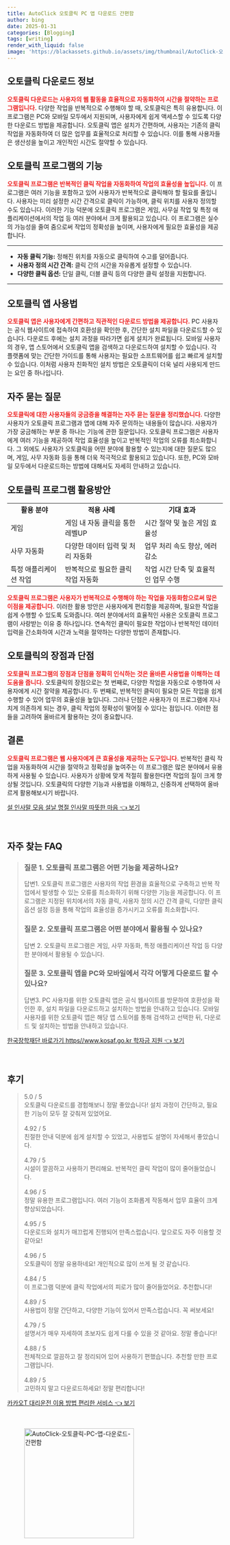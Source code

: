 ```yaml
---
title: AutoClick 오토클릭 PC 앱 다운로드 간편함
author: bing
date: 2025-01-31
categories: [Blogging]
tags: [writing]
render_with_liquid: false
image: 'https://blackassets.github.io/assets/img/thumbnail/AutoClick-오토클릭-PC-앱-다운로드-간편함.webp'
---
```



<h2 id='오토클릭 다운로드 정보'>오토클릭 다운로드 정보</h2>

<p><b><span style="color: #ee2323;">오토클릭 다운로드는 사용자의 웹 활동을 효율적으로 자동화하여 시간을 절약하는 프로그램입니다.</span></b> 다양한 작업을 반복적으로 수행해야 할 때, 오토클릭은 특히 유용합니다. 이 프로그램은 PC와 모바일 모두에서 지원되며, 사용자에게 쉽게 액세스할 수 있도록 다양한 다운로드 방법을 제공합니다. 오토클릭 앱은 설치가 간편하며, 사용자는 기존의 클릭 작업을 자동화하여 더 많은 업무를 효율적으로 처리할 수 있습니다. 이를 통해 사용자들은 생산성을 높이고 개인적인 시간도 절약할 수 있습니다.</p>

<h2 id='오토클릭 프로그램의 기능'>오토클릭 프로그램의 기능</h2>

<p><b><span style="color: #ee2323;">오토클릭 프로그램은 반복적인 클릭 작업을 자동화하여 작업의 효율성을 높입니다.</span></b> 이 프로그램은 여러 기능을 포함하고 있어 사용자가 반복적으로 클릭해야 할 필요를 줄입니다. 사용자는 미리 설정한 시간 간격으로 클릭이 가능하며, 클릭 위치를 사용자 정의할 수도 있습니다. 이러한 기능 덕분에 오토클릭 프로그램은 게임, 사무실 작업 및 특정 애플리케이션에서의 작업 등 여러 분야에서 크게 활용되고 있습니다. 이 프로그램은 실수의 가능성을 줄여 줌으로써 작업의 정확성을 높이며, 사용자에게 필요한 효율성을 제공합니다.</p>

<hr />

<ul>
    <li><b>자동 클릭 기능:</b> 정해진 위치를 자동으로 클릭하여 수고를 덜어줍니다.</li>
    <li><b>사용자 정의 시간 간격:</b> 클릭 간의 시간을 자유롭게 설정할 수 있습니다.</li>
    <li><b>다양한 클릭 옵션:</b> 단일 클릭, 더블 클릭 등의 다양한 클릭 설정을 지원합니다.</li>
</ul>

<hr />

<h2 id='오토클릭 앱 사용법'>오토클릭 앱 사용법</h2>

<p><b><span style="color: #ee2323;">오토클릭 앱은 사용자에게 간편하고 직관적인 다운로드 방법을 제공합니다.</span></b> PC 사용자는 공식 웹사이트에 접속하여 호환성을 확인한 후, 간단한 설치 파일을 다운로드할 수 있습니다. 다운로드 후에는 설치 과정을 따라가면 쉽게 설치가 완료됩니다. 모바일 사용자의 경우, 앱 스토어에서 오토클릭 앱을 검색하고 다운로드하여 설치할 수 있습니다. 각 플랫폼에 맞는 간단한 가이드를 통해 사용자는 필요한 소프트웨어를 쉽고 빠르게 설치할 수 있습니다. 이처럼 사용자 친화적인 설치 방법은 오토클릭이 더욱 널리 사용되게 만드는 요인 중 하나입니다.</p>

<h2 id='자주 묻는 질문'>자주 묻는 질문</h2>

<p><b><span style="color: #ee2323;">오토클릭에 대한 사용자들의 궁금증을 해결하는 자주 묻는 질문을 정리했습니다.</span></b> 다양한 사용자가 오토클릭 프로그램과 앱에 대해 자주 문의하는 내용들이 많습니다. 사용자가 가장 궁금해하는 부분 중 하나는 기능에 관한 질문입니다. 오토클릭 프로그램은 사용자에게 여러 기능을 제공하여 작업 효율성을 높이고 반복적인 작업의 오류를 최소화합니다. 그 외에도 사용자가 오토클릭을 어떤 분야에 활용할 수 있는지에 대한 질문도 많으며, 게임, 사무 자동화 등을 통해 더욱 적극적으로 활용되고 있습니다. 또한, PC와 모바일 모두에서 다운로드하는 방법에 대해서도 자세히 안내하고 있습니다.</p>

<h2 id='오토클릭 프로그램 활용방안'>오토클릭 프로그램 활용방안</h2>

<table>
    <tr>
        <td style="text-align: center; height: 17px;"><b>활용 분야</b></td>
        <td style="text-align: center; height: 17px;"><b>적용 사례</b></td>
        <td style="text-align: center; height: 17px;"><b>기대 효과</b></td>
    </tr>
    <tr>
        <td>게임</td>
        <td>게임 내 자동 클릭을 통한 레벨UP</td>
        <td>시간 절약 및 높은 게임 효율성</td>
    </tr>
    <tr>
        <td>사무 자동화</td>
        <td>다양한 데이터 입력 및 처리 자동화</td>
        <td>업무 처리 속도 향상, 에러 감소</td>
    </tr>
    <tr>
        <td>특정 애플리케이션 작업</td>
        <td>반복적으로 필요한 클릭 작업 자동화</td>
        <td>작업 시간 단축 및 효율적인 업무 수행</td>
    </tr>
</table>

<p><b><span style="color: #ee2323;">오토클릭 프로그램은 사용자가 반복적으로 수행해야 하는 작업을 자동화함으로써 많은 이점을 제공합니다.</span></b> 이러한 활용 방안은 사용자에게 편리함을 제공하며, 필요한 작업을 쉽게 수행할 수 있도록 도와줍니다. 여러 분야에서의 효율적인 사용은 오토클릭 프로그램이 사랑받는 이유 중 하나입니다. 연속적인 클릭이 필요한 작업이나 반복적인 데이터 입력을 간소화하여 시간과 노력을 절약하는 다양한 방법이 존재합니다.</p>

<h2 id='오토클릭의 장점과 단점'>오토클릭의 장점과 단점</h2>

<p><b><span style="color: #ee2323;">오토클릭 프로그램의 장점과 단점을 정확히 인식하는 것은 올바른 사용법을 이해하는 데 도움을 줍니다.</span></b> 오토클릭의 장점으로는 첫 번째로, 다양한 작업을 자동으로 수행하여 사용자에게 시간 절약을 제공합니다. 두 번째로, 반복적인 클릭이 필요한 모든 작업을 쉽게 수행할 수 있어 업무의 효율성을 높입니다. 그러나 단점은 사용자가 이 프로그램에 지나치게 의존하게 되는 경우, 클릭 작업의 정확성이 떨어질 수 있다는 점입니다. 이러한 점들을 고려하여 올바르게 활용하는 것이 중요합니다.</p>

<h2 id='결론'>결론</h2>

<p><b><span style="color: #ee2323;">오토클릭 프로그램은 웹 사용자에게 큰 효율성을 제공하는 도구입니다.</span></b> 반복적인 클릭 작업을 자동화하여 시간을 절약하고 정확성을 높여주는 이 프로그램은 많은 분야에서 유용하게 사용될 수 있습니다. 사용자가 상황에 맞게 적절히 활용한다면 작업의 질이 크게 향상될 것입니다. 오토클릭의 다양한 기능과 사용법을 이해하고, 신중하게 선택하여 올바르게 활용해보시기 바랍니다.</p>


<p><a class="click-button" title="설 인사말 모음 설날 명절 인사말 따뜻한 마음" href="https://blackassets.github.io/posts/%EC%84%A4-%EC%9D%B8%EC%82%AC%EB%A7%90-%EB%AA%A8%EC%9D%8C-%EC%84%A4%EB%82%A0-%EB%AA%85%EC%A0%88-%EC%9D%B8%EC%82%AC%EB%A7%90-%EB%94%B0%EB%9C%BB%ED%95%9C-%EB%A7%88%EC%9D%8C/" rel="dofollow">설 인사말 모음 설날 명절 인사말 따뜻한 마음 👈 보기</a></p><br>
<h2 id='자주_찾는_FAQ'>자주 찾는 FAQ</h2>
<div itemscope="" itemtype="https://schema.org/FAQPage"> 
<blockquote> 
<div itemscope="" itemprop="mainEntity" itemtype="https://schema.org/Question"> 
<h3 itemprop="name">질문 1. 오토클릭 프로그램은 어떤 기능을 제공하나요?</h3> 
<div itemscope="" itemprop="acceptedAnswer" itemtype="https://schema.org/Answer"> 
<span itemprop="text"> 
<p>답변1. 오토클릭 프로그램은 사용자의 작업 환경을 효율적으로 구축하고 반복 작업에서 발생할 수 있는 오류를 최소화하기 위해 다양한 기능을 제공합니다. 이 프로그램은 지정된 위치에서의 자동 클릭, 사용자 정의 시간 간격 클릭, 다양한 클릭 옵션 설정 등을 통해 작업의 효율성을 증가시키고 오류를 최소화합니다.</p> 
</span> 
</div> 
</div> 

<div itemscope="" itemprop="mainEntity" itemtype="https://schema.org/Question"> 
<h3 itemprop="name">질문 2. 오토클릭 프로그램은 어떤 분야에서 활용될 수 있나요?</h3> 
<div itemscope="" itemprop="acceptedAnswer" itemtype="https://schema.org/Answer"> 
<span itemprop="text"> 
<p>답변 2. 오토클릭 프로그램은 게임, 사무 자동화, 특정 애플리케이션 작업 등 다양한 분야에서 활용될 수 있습니다.</p> 
</span> 
</div> 
</div> 

<div itemscope="" itemprop="mainEntity" itemtype="https://schema.org/Question"> 
<h3 itemprop="name">질문 3. 오토클릭 앱을 PC와 모바일에서 각각 어떻게 다운로드 할 수 있나요?</h3> 
<div itemscope="" itemprop="acceptedAnswer" itemtype="https://schema.org/Answer"> 
<span itemprop="text"> 
<p>답변3. PC 사용자를 위한 오토클릭 앱은 공식 웹사이트를 방문하여 호환성을 확인한 후, 설치 파일을 다운로드하고 설치하는 방법을 안내하고 있습니다. 모바일 사용자를 위한 오토클릭 앱은 해당 앱 스토어를 통해 검색하고 선택한 뒤, 다운로드 및 설치하는 방법을 안내하고 있습니다.</p> 
</span> 
</div> 
</div> 
</blockquote> 
</div>
<p><a class="click-button" title="한국장학재단 바로가기 https//www.kosaf.go.kr 학자금 지원" href="https://blackassets.github.io/posts/%ED%95%9C%EA%B5%AD%EC%9E%A5%ED%95%99%EC%9E%AC%EB%8B%A8-%EB%B0%94%EB%A1%9C%EA%B0%80%EA%B8%B0-httpswww.kosaf.go.kr-%ED%95%99%EC%9E%90%EA%B8%88-%EC%A7%80%EC%9B%90/" rel="dofollow">한국장학재단 바로가기 https//www.kosaf.go.kr 학자금 지원 👈 보기</a></p><br>
<h2 id='후기'>후기</h2>
<div itemscope itemtype="https://schema.org/Product">
  <blockquote>
  <div itemprop="review" itemscope itemtype="https://schema.org/Review">
      <div itemprop="reviewRating" itemscope itemtype="https://schema.org/Rating"> <span itemprop="ratingValue">5.0</span> / <span itemprop="bestRating">5</span> </div>
      <span itemprop="reviewBody">오토클릭 다운로드를 경험해보니 정말 좋았습니다! 설치 과정이 간단하고, 필요한 기능이 모두 잘 갖춰져 있었어요.</span>
  </div>
  <br>
  <div itemprop="review" itemscope itemtype="https://schema.org/Review">
      <div itemprop="reviewRating" itemscope itemtype="https://schema.org/Rating"> <span itemprop="ratingValue">4.92</span> / <span itemprop="bestRating">5</span> </div>
      <span itemprop="reviewBody">친절한 안내 덕분에 쉽게 설치할 수 있었고, 사용법도 설명이 자세해서 좋았습니다.</span>
  </div>
  <br>
  <div itemprop="review" itemscope itemtype="https://schema.org/Review">
      <div itemprop="reviewRating" itemscope itemtype="https://schema.org/Rating"> <span itemprop="ratingValue">4.79</span> / <span itemprop="bestRating">5</span> </div>
      <span itemprop="reviewBody">시설이 깔끔하고 사용하기 편리해요. 반복적인 클릭 작업이 많이 줄어들었습니다.</span>
  </div>
  <br>
  <div itemprop="review" itemscope itemtype="https://schema.org/Review">
      <div itemprop="reviewRating" itemscope itemtype="https://schema.org/Rating"> <span itemprop="ratingValue">4.96</span> / <span itemprop="bestRating">5</span> </div>
      <span itemprop="reviewBody">정말 유용한 프로그램입니다. 여러 기능이 조화롭게 작동해서 업무 효율이 크게 향상되었습니다.</span>
  </div>
  <br>
  <div itemprop="review" itemscope itemtype="https://schema.org/Review">
      <div itemprop="reviewRating" itemscope itemtype="https://schema.org/Rating"> <span itemprop="ratingValue">4.95</span> / <span itemprop="bestRating">5</span> </div>
      <span itemprop="reviewBody">다운로드와 설치가 매끄럽게 진행되어 만족스럽습니다. 앞으로도 자주 이용할 것 같아요!</span>
  </div>
  <br>
  <div itemprop="review" itemscope itemtype="https://schema.org/Review">
      <div itemprop="reviewRating" itemscope itemtype="https://schema.org/Rating"> <span itemprop="ratingValue">4.96</span> / <span itemprop="bestRating">5</span> </div>
      <span itemprop="reviewBody">오토클릭이 정말 유용하네요! 개인적으로 많이 쓰게 될 것 같습니다.</span>
  </div>
  <br>
  <div itemprop="review" itemscope itemtype="https://schema.org/Review">
      <div itemprop="reviewRating" itemscope itemtype="https://schema.org/Rating"> <span itemprop="ratingValue">4.84</span> / <span itemprop="bestRating">5</span> </div>
      <span itemprop="reviewBody">이 프로그램 덕분에 클릭 작업에서의 피로가 많이 줄어들었어요. 추천합니다!</span>
  </div>
  <br>
  <div itemprop="review" itemscope itemtype="https://schema.org/Review">
      <div itemprop="reviewRating" itemscope itemtype="https://schema.org/Rating"> <span itemprop="ratingValue">4.89</span> / <span itemprop="bestRating">5</span> </div>
      <span itemprop="reviewBody">사용법이 정말 간단하고, 다양한 기능이 있어서 만족스럽습니다. 꼭 써보세요!</span>
  </div>
  <br>
  <div itemprop="review" itemscope itemtype="https://schema.org/Review">
      <div itemprop="reviewRating" itemscope itemtype="https://schema.org/Rating"> <span itemprop="ratingValue">4.79</span> / <span itemprop="bestRating">5</span> </div>
      <span itemprop="reviewBody">설명서가 매우 자세하여 초보자도 쉽게 다룰 수 있을 것 같아요. 정말 좋습니다!</span>
  </div>
  <br>
  <div itemprop="review" itemscope itemtype="https://schema.org/Review">
      <div itemprop="reviewRating" itemscope itemtype="https://schema.org/Rating"> <span itemprop="ratingValue">4.88</span> / <span itemprop="bestRating">5</span> </div>
      <span itemprop="reviewBody">전체적으로 깔끔하고 잘 정리되어 있어 사용하기 편했습니다. 추천할 만한 프로그램입니다.</span>
  </div>
  <br>
  <div itemprop="review" itemscope itemtype="https://schema.org/Review">
      <div itemprop="reviewRating" itemscope itemtype="https://schema.org/Rating"> <span itemprop="ratingValue">4.89</span> / <span itemprop="bestRating">5</span> </div>
      <span itemprop="reviewBody">고민하지 말고 다운로드하세요! 정말 편리합니다!</span>
  </div>
  </blockquote>
</div>
<p><a class="click-button" title="카카오T 대리운전 이용 방법 편리한 서비스" href="https://blackassets.github.io/posts/%EC%B9%B4%EC%B9%B4%EC%98%A4T-%EB%8C%80%EB%A6%AC%EC%9A%B4%EC%A0%84-%EC%9D%B4%EC%9A%A9-%EB%B0%A9%EB%B2%95-%ED%8E%B8%EB%A6%AC%ED%95%9C-%EC%84%9C%EB%B9%84%EC%8A%A4/" rel="dofollow">카카오T 대리운전 이용 방법 편리한 서비스 👈 보기</a></p><br>
<figure class="image"><img src="https://blackassets.github.io/assets/img/thumbnail/AutoClick-오토클릭-PC-앱-다운로드-간편함.webp" alt="AutoClick-오토클릭-PC-앱-다운로드-간편함" width="256" height="256"></figure>
